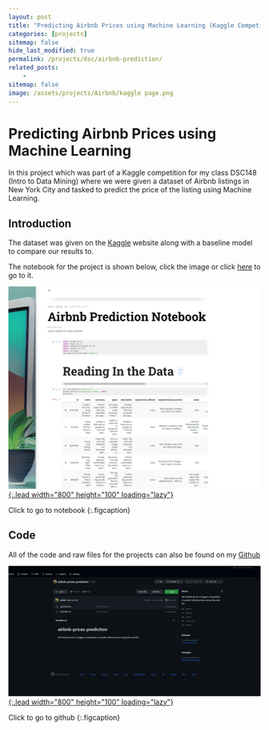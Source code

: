 ```yaml
---
layout: post
title: "Predicting Airbnb Prices using Machine Learning (Kaggle Competition)"
categories: [projects]
sitemap: false
hide_last_modified: true
permalink: /projects/dsc/airbnb-prediction/
related_posts:
    -
sitemap: false
image: /assets/projects/Airbnb/kaggle page.png
---
```


# Predicting Airbnb Prices using Machine Learning 

In this project which was part of a Kaggle competition for my class DSC148 (Intro to Data Mining) where we were given a dataset of Airbnb listings in New York City and tasked to predict the price of the listing using Machine Learning.

## Introduction
The dataset was given on the [Kaggle](https://www.kaggle.com/competitions/ucsd-dsc190-wi23-introduction-to-data-mining/overview) website along with a baseline model to compare our results to. 

The notebook for the project is shown below, click the image or click [here](/coding/ML/airbnb-prediction/) to go to it.

[![Index Page](\assets\projects\Airbnb/notebook.png){:.lead width="800" height="100" loading="lazy"}](/coding/ML/airbnb-prediction/)

Click to go to notebook
{:.figcaption}

## Code
All of the code and raw files for the projects can also be found on my [Github](https://github.com/jackljk/airbnb-prices-prediction)

[![Index Page](\assets\projects\Airbnb/github.png){:.lead width="800" height="100" loading="lazy"}](https://github.com/jackljk/airbnb-prices-prediction)

Click to go to github
{:.figcaption}